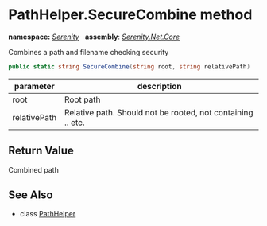 # PathHelper.SecureCombine method
**namespace:** *[Serenity](../../README.md#serenity-namespace)*   **assembly**: *[Serenity.Net.Core](../../README.md)*

Combines a path and filename checking security

```csharp
public static string SecureCombine(string root, string relativePath)
```

| parameter | description |
| --- | --- |
| root | Root path |
| relativePath | Relative path. Should not be rooted, not containing .. etc. |

## Return Value

Combined path

## See Also

* class [PathHelper](../PathHelper.md)